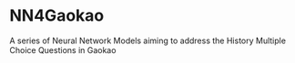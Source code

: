 # NN4Gaokao
A series of Neural Network Models aiming to address the History Multiple Choice Questions in Gaokao
